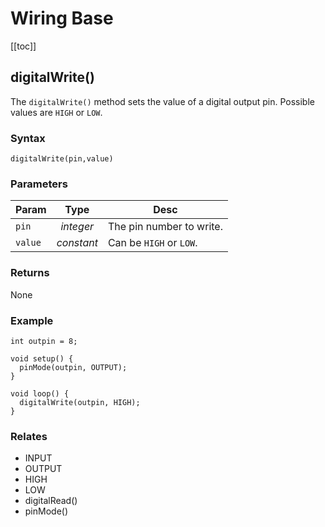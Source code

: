 # Wiring Base

[[toc]]

## digitalWrite()

The `digitalWrite()` method sets the value of a digital output pin. Possible values are `HIGH` or `LOW`.

### Syntax

```processing
digitalWrite(pin,value)
```

### Parameters

| Param		| Type		| Desc				|
|---------------|:-------------:|-------------------------------|
| `pin`		| *integer*	| The pin number to write.	|
| `value`	| *constant*	| Can be `HIGH` or `LOW`.	|

### Returns

None

### Example

```processing
int outpin = 8;

void setup() {
  pinMode(outpin, OUTPUT); 
}

void loop() {
  digitalWrite(outpin, HIGH);
}
```

### Relates

* INPUT
* OUTPUT
* HIGH
* LOW
* digitalRead()
* pinMode()
